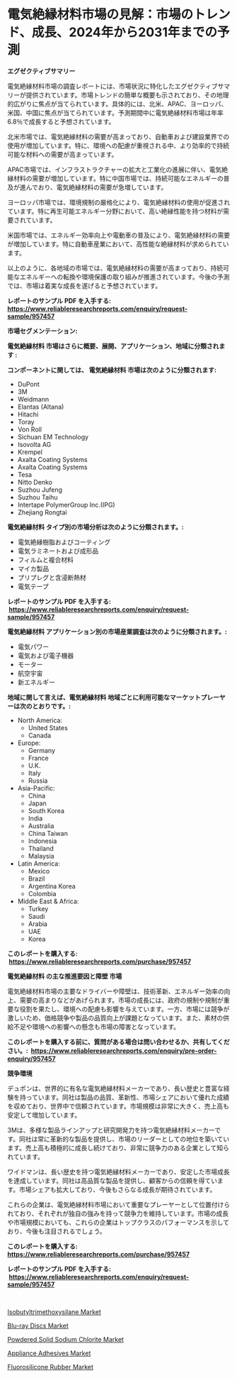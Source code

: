 <p><h1>電気絶縁材料市場の見解：市場のトレンド、成長、2024年から2031年までの予測</h1></p><p><strong>エグゼクティブサマリー</strong></p>
<p><p>電気絶縁材料市場の調査レポートには、市場状況に特化したエグゼクティブサマリーが提供されています。市場トレンドの簡単な概要も示されており、その地理的広がりに焦点が当てられています。具体的には、北米、APAC、ヨーロッパ、米国、中国に焦点が当てられています。予測期間中に電気絶縁材料市場は年率6.8％で成長すると予想されています。</p><p>北米市場では、電気絶縁材料の需要が高まっており、自動車および建設業界での使用が増加しています。特に、環境への配慮が重視される中、より効率的で持続可能な材料への需要が高まっています。</p><p>APAC市場では、インフラストラクチャーの拡大と工業化の進展に伴い、電気絶縁材料の需要が増加しています。特に中国市場では、持続可能なエネルギーの普及が進んでおり、電気絶縁材料の需要が急増しています。</p><p>ヨーロッパ市場では、環境規制の厳格化により、電気絶縁材料の使用が促進されています。特に再生可能エネルギー分野において、高い絶縁性能を持つ材料が需要されています。</p><p>米国市場では、エネルギー効率向上や電動車の普及により、電気絶縁材料の需要が増加しています。特に自動車産業において、高性能な絶縁材料が求められています。</p><p>以上のように、各地域の市場では、電気絶縁材料の需要が高まっており、持続可能なエネルギーへの転換や環境保護の取り組みが推進されています。今後の予測では、市場は着実な成長を遂げると予想されています。</p></p>
<p><strong>レポートのサンプル PDF を入手する: <a href="https://www.reliableresearchreports.com/enquiry/request-sample/957457">https://www.reliableresearchreports.com/enquiry/request-sample/957457</a></strong></p>
<p><strong>市場セグメンテーション:</strong></p>
<p><strong> 電気絶縁材料 市場はさらに概要、展開、アプリケーション、地域に分類されます :</strong></p>
<p><strong>コンポーネントに関しては、 電気絶縁材料 市場は次のように分類されます: &nbsp;</strong></p>
<p><ul><li>DuPont</li><li>3M</li><li>Weidmann</li><li>Elantas (Altana)</li><li>Hitachi</li><li>Toray</li><li>Von Roll</li><li>Sichuan EM Technology</li><li>Isovolta AG</li><li>Krempel</li><li>Axalta Coating Systems</li><li>Axalta Coating Systems</li><li>Tesa</li><li>Nitto Denko</li><li>Suzhou Jufeng</li><li>Suzhou Taihu</li><li>Intertape PolymerGroup Inc.(IPG)</li><li>Zhejiang Rongtai</li></ul></p>
<p><strong> 電気絶縁材料 タイプ別の市場分析は次のように分類されます。:</strong></p>
<p><ul><li>電気絶縁樹脂およびコーティング</li><li>電気ラミネートおよび成形品</li><li>フィルムと複合材料</li><li>マイカ製品</li><li>プリプレグと含浸断熱材</li><li>電気テープ</li></ul></p>
<p><strong>レポートのサンプル PDF を入手する: &nbsp;<a href="https://www.reliableresearchreports.com/enquiry/request-sample/957457">https://www.reliableresearchreports.com/enquiry/request-sample/957457</a></strong></p>
<p><strong> 電気絶縁材料 アプリケーション別の市場産業調査は次のように分類されます。:</strong></p>
<p><ul><li>電気パワー</li><li>電気および電子機器</li><li>モーター</li><li>航空宇宙</li><li>新エネルギー</li></ul></p>
<p><strong>地域に関して言えば、電気絶縁材料 地域ごとに利用可能なマーケットプレーヤーは次のとおりです。:</strong></p>
<p><ul>
    <li>
        North America:
        <ul>
            <li>United States</li>
            <li>Canada</li>
        </ul>
    </li>
    <li>
        Europe:
        <ul>
            <li>Germany</li>
            <li>France</li>
            <li>U.K.</li>
            <li>Italy</li>
            <li>Russia</li>
        </ul>
    </li>
    <li>
        Asia-Pacific:
        <ul>
            <li>China</li>
            <li>Japan</li>
            <li>South Korea</li>
            <li>India</li>
            <li>Australia</li>
            <li>China Taiwan</li>
            <li>Indonesia</li>
            <li>Thailand</li>
            <li>Malaysia</li>
        </ul>
    </li>
    <li>
        Latin America:
        <ul>
            <li>Mexico</li>
            <li>Brazil</li>
            <li>Argentina Korea</li>
            <li>Colombia</li>
        </ul>
    </li>
    <li>
        Middle East & Africa:
        <ul>
            <li>Turkey</li>
            <li>Saudi</li>
            <li>Arabia</li>
            <li>UAE</li>
            <li>Korea</li>
        </ul>
    </li>
    </ul></p>
<p><strong>このレポートを購入する: &nbsp;<a href="https://www.reliableresearchreports.com/purchase/957457">https://www.reliableresearchreports.com/purchase/957457</a></strong></p>
<p><strong>電気絶縁材料 の主な推進要因と障壁 市場</strong></p>
<p><p>電気絶縁材料市場の主要なドライバーや障壁は、技術革新、エネルギー効率の向上、需要の高まりなどがあげられます。市場の成長には、政府の規制や規制が重要な役割を果たし、環境への配慮も影響を与えています。一方、市場には競争が激しいため、価格競争や製品の品質向上が課題となっています。また、素材の供給不足や環境への影響への懸念も市場の障害となっています。</p></p>
<p><strong>このレポートを購入する前に、質問がある場合は問い合わせるか、共有してください。:&nbsp; <a href="https://www.reliableresearchreports.com/enquiry/pre-order-enquiry/957457">https://www.reliableresearchreports.com/enquiry/pre-order-enquiry/957457</a></strong></p>
<p><strong>競争環境</strong></p>
<p><p>デュポンは、世界的に有名な電気絶縁材料メーカーであり、長い歴史と豊富な経験を持っています。同社は製品の品質、革新性、市場シェアにおいて優れた成績を収めており、世界中で信頼されています。市場規模は非常に大きく、売上高も安定して増加しています。</p><p>3Mは、多様な製品ラインアップと研究開発力を持つ電気絶縁材料メーカーです。同社は常に革新的な製品を提供し、市場のリーダーとしての地位を築いています。売上高も積極的に成長し続けており、非常に競争力のある企業として知られています。</p><p>ワイドマンは、長い歴史を持つ電気絶縁材料メーカーであり、安定した市場成長を達成しています。同社は高品質な製品を提供し、顧客からの信頼を得ています。市場シェアも拡大しており、今後もさらなる成長が期待されています。</p><p>これらの企業は、電気絶縁材料市場において重要なプレーヤーとして位置付けられており、それぞれが独自の強みを持って競争力を維持しています。市場の成長や市場規模においても、これらの企業はトップクラスのパフォーマンスを示しており、今後も注目されるでしょう。</p></p>
<p><strong>このレポートを購入する: &nbsp; <a href="https://www.reliableresearchreports.com/purchase/957457">https://www.reliableresearchreports.com/purchase/957457</a></strong></p>
<p><strong>レポートのサンプル PDF を入手する: &nbsp;<a href="https://www.reliableresearchreports.com/enquiry/request-sample/957457">https://www.reliableresearchreports.com/enquiry/request-sample/957457</a></strong><strong></strong></p>
<p>&nbsp;</p>
<p><p><a href="https://shimmer-gardenia-37a.notion.site/Isobutyltrimethoxysilane-Market-Size-Evaluating-its-Market-Trends-Growth-and-Projections-2024-2-fd8f5d307d1247d198da12e3aa0897ec">Isobutyltrimethoxysilane Market</a></p><p><a href="https://view.publitas.com/reportprime-1/blu-ray-discs-market-size-share-trends-analysis-report-by-material-by-type-by-end-user-by-region-and-segment-forecasts-2024-2031/">Blu-ray Discs Market</a></p><p><a href="https://view.publitas.com/reportprime-1/powdered-solid-sodium-chlorite-market-offer-valuable-insights-into-market-size-market-share-market-trends-and-projections-spanning-from-2024-to-2031/">Powdered Solid Sodium Chlorite Market</a></p><p><a href="https://cute-banjo-8ca.notion.site/Appliance-Adhesives-Market-Analysis-Examines-its-Scope-on-Growth-Opportunities-and-Forecasted-Trend-254c69d33d834f3e816a8fb606a06d43">Appliance Adhesives Market</a></p><p><a href="https://meowing-lemming-dd3.notion.site/Global-Fluorosilicone-Rubber-Market-Size-and-Market-Trends-Insights-and-Projections-from-2024-to-20-2146cd5fcb704321848839d566518ab6">Fluorosilicone Rubber Market</a></p></p>